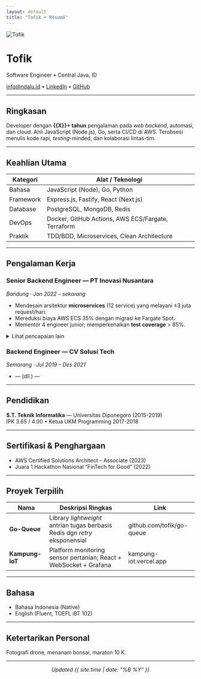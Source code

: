 ```yaml
---
layout: default
title: "Tofik • Résumé"
---
```


<link rel="stylesheet" href="assets/style.css">

<div class="hero">
  <img src="assets/your-photo.jpg" alt="Tofik" class="avatar">
  <h1>Tofik</h1>
  <p class="tagline">Software Engineer • Central Java, ID</p>
  <p>
    <a href="mailto:info@ndalu.id">info@ndalu.id</a> •
    <a href="https://linkedin.com/in/tofik">LinkedIn</a> •
    <a href="https://github.com/tofik">GitHub</a>
  </p>
</div>

---

## Ringkasan

Developer dengan **{{X}}+ tahun** pengalaman pada _web backend_, automasi, dan cloud. Ahli JavaScript (Node.js), Go, serta CI/CD di AWS. Terobsesi menulis kode rapi, _testing_-minded, dan kolaborasi lintas-tim.

---

## Keahlian Utama
| Kategori      | Alat / Teknologi                                  |
|---------------|---------------------------------------------------|
| Bahasa        | JavaScript (Node), Go, Python                     |
| Framework     | Express.js, Fastify, React (Next.js)              |
| Database      | PostgreSQL, MongoDB, Redis                        |
| DevOps        | Docker, GitHub Actions, AWS ECS/Fargate, Terraform|
| Praktik       | TDD/BDD, Microservices, Clean Architecture        |

---

## Pengalaman Kerja

### Senior Backend Engineer — PT Inovasi Nusantara  
_Bandung · Jan 2022 – sekarang_

- Mendesain arsitektur **microservices** (12 service) yang melayani ±3 juta request/hari.
- Mereduksi biaya AWS ECS 35% dengan migrasi ke Fargate Spot.
- Mementor 4 engineer junior; memperkenalkan **test coverage** > 85%.

<details>
<summary>Lihat pencapaian lain</summary>

- Implementasi **event-driven** logging → MTTR turun 40 %.
- Refactor modul pembayaran : waktu respons p95 dari 800 ms → 220 ms.
</details>

### Backend Engineer — CV Solusi Tech  
_Semarang · Jul 2019 – Des 2021_

- — (dll.) —

---

## Pendidikan

**S.T. Teknik Informatika** — Universitas Diponegoro (2015-2019)  
IPK 3.65 / 4.00 • Ketua UKM Programming 2017-2018

---

## Sertifikasi & Penghargaan

- AWS Certified Solutions Architect – Associate (2023)
- Juara 1 Hackathon Nasional “FinTech for Good” (2022)

---

## Proyek Terpilih

| Nama | Deskripsi Ringkas | Link |
|------|-------------------|------|
| **Go-Queue** | Library _lightweight_ antrian tugas berbasis Redis dgn _retry_ eksponensial | github.com/tofik/go-queue |
| **Kampung-IoT** | Platform monitoring sensor pertanian; React + WebSocket + Grafana | kampung-iot.vercel.app |

---

## Bahasa

- Bahasa Indonesia (Native)  
- English (Fluent, TOEFL iBT 102)

---

## Ketertarikan Personal

Fotografi drone, menanam bonsai, maraton 10 K.

---

<p align="center"><em>Updated {{ site.time | date: "%B %Y" }}</em></p>